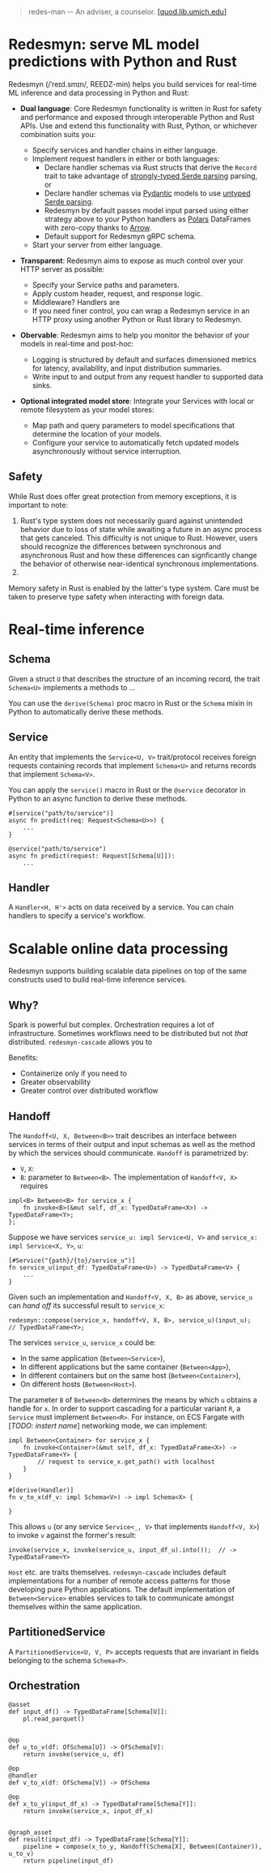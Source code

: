 > redes-man -- An adviser, a counselor. [[quod.lib.umich.edu]](https://quod.lib.umich.edu/m/middle-english-dictionary/dictionary/MED36316)

# Redesmyn: serve ML model predictions with Python and Rust

Redesmyn (/ˈreɪd.smɪn/, REEDZ-min) helps you build services for real-time ML inference and data processing in Python and Rust:
* **Dual language**: Core Redesmyn functionality is written in Rust for safety and performance and exposed through interoperable Python and Rust APIs.
Use and extend this functionality with Rust, Python, or whichever combination suits you:
    * Specify services and handler chains in either language.
    * Implement request handlers in either or both languages:
        * Declare handler schemas via Rust structs that derive the `Record` trait to take advantage of [strongly-typed Serde parsing](https://docs.rs/serde_json/latest/serde_json/#parsing-json-as-strongly-typed-data-structures) parsing, or 
        * Declare handler schemas via [Pydantic](https://docs.pydantic.dev/latest/) models to use [untyped Serde parsing](https://docs.rs/serde_json/latest/serde_json/#operating-on-untyped-json-values).
        * Redesmyn by default passes model input parsed using either strategy above to your Python handlers as [Polars](https://pola.rs) DataFrames with zero-copy thanks to [Arrow](https://arrow.apache.org).
        * Default support for Redesmyn gRPC schema.
    * Start your server from either language.
    
* **Transparent**: Redesmyn aims to expose as much control over your HTTP server as possible:
    * Specify your Service paths and parameters.
    * Apply custom header, request, and response logic.
    * Middleware? Handlers are
    * If you need finer control, you can wrap a Redesmyn service in an HTTP proxy using another Python or Rust library to Redesmyn.
* **Obervable**: Redesmyn aims to help you monitor the behavior of your models in real-time and post-hoc:
    * Logging is structured by default and surfaces dimensioned metrics for latency, availability, and input distribution summaries.
    * Write input to and output from any request handler to supported data sinks.
* **Optional integrated model store**: Integrate your Services with local or remote filesystem as your model stores: 
    * Map path and query parameters to model specifications that determine the location of your models.
    * Configure your service to automatically fetch updated models asynchronously without service interruption.

## Safety

While Rust does offer great protection from memory exceptions, it is important to note:
1. Rust's type system does not necessarily guard against unintended behavior due to loss of state while awaiting a future in an async process that gets canceled.
This difficulty is not unique to Rust.
However, users should recognize the differences between synchronous and asynchronous Rust and how these differences can signficantly change the behavior of otherwise near-identical synchronous implementations. 
2. 
Memory safety in Rust is enabled by the latter's type system.
Care must be taken to preserve type safety when interacting with foreign data.


# Real-time inference

## Schema

Given a struct `U` that describes the structure of an incoming record, the trait `Schema<U>` implements a methods to ...

You can use the `derive(Schema)` proc macro in Rust or the `Schema` mixin in Python to automatically derive these methods.


## Service

An entity that implements the `Service<U, V>` trait/protocol receives foreign requests containing records that implement `Schema<U>` and returns records that implement `Schema<V>`.

You can apply the `service()` macro in Rust or the `@service` decorator in Python to an async function to derive these methods.

```
#[service("path/to/service")]
async fn predict(req: Request<Schema<U>>) {
    ...
}
```
<!-- 
```
impl Service<U, V> for MyService {
    fn invoke<U>(handle: Handle<MyService>, req: Request<U>) -> Schema<V>;

    fn path(service: Service<U>) -> Path;
}
``` -->


```
@service("path/to/service")
async fn predict(request: Request[Schema[U]]):
    ...

```

## Handler

A `Handler<H, H'>` acts on data received by a service.
You can chain handlers to specify a service's workflow.



# Scalable online data processing

Redesmyn supports building scalable data pipelines on top of the same constructs used to build real-time inference services.

## Why?

Spark is powerful but complex.
Orchestration requires a lot of infrastructure.
Sometimes workflows need to be distributed but not *that* distributed.
`redesmyn-cascade` allows you to 

Benefits:
* Containerize only if you need to
* Greater observability
* Greater control over distributed workflow

## Handoff

The `Handoff<U, X, Between<B>>` trait describes an interface between services in terms of their output and input schemas as well as the method by which the services should communicate.
`Handoff` is parametrized by:
* `V`, `X`:
* `B`: parameter to `Between<B>`.
The implementation of `Handoff<V, X>` requires
```
impl<B> Between<B> for service_x {
    fn invoke<B>(&mut self, df_x: TypedDataFrame<X>) -> TypedDataFrame<Y>;
};
```

Suppose we have  services `service_u: impl Service<U, V>` and `service_x: impl Service<X, Y>`, `u`:
```
[#Service("{path}/{to}/service_u")]
fn service_u(input_df: TypedDataFrame<U>) -> TypedDataFrame<V> {
    ...
}
```
Given such an implementation and `Handoff<V, X, B>` as above, `service_u` can *hand off* its successful result to `service_x`:
```
redesmyn::compose(service_x, handoff<V, X, B>, service_u)(input_u);  // TypedDataFrame<Y>;
```
The services `service_u`, `service_x` could be:
* In the same application (`Between<Service>`),
* In different applications but the same container (`Between<App>`),
* In different containers but on the same host (`Between<Container>`),
* On different hosts (`Between<Host>`).

The parameter `B` of `Between<B>` determines the means by which `u` obtains a handle for `x`.
In order to support cascading for a particular variant `R`, a `Service` must implement `Between<R>`.
For instance, on ECS Fargate with [*TODO: instert name*] networking mode, we can implement:
```
impl Between<Container> for service_x {
    fn invoke<Container>(&mut self, df_x: TypedDataFrame<X>) -> TypedDataFrame<Y> {
        // request to service_x.get_path() with localhost
    }
}

#[derive(Handler)]
fn v_to_x(df_v: impl Schema<V>) -> impl Schema<X> {

} 
```
This allows `u` (or any service `Service<_, V>` that implements `Handoff<V, X>`) to invoke `v` against the former's result:
```
invoke(service_x, invoke(service_u, input_df_u).into());  // -> TypedDataFrame<Y>
```

`Host` etc. are traits themselves.
`redesmyn-cascade` includes default implementations for a number of remote access patterns for those developing pure Python applications.
The default implementation of `Between<Service>` enables services to talk to communicate amongst themselves within the same application.


## PartitionedService

A `PartitionedService<U, V, P>` accepts requests that are invariant in fields belonging to the schema `Schema<P>`.


## Orchestration


```
@asset
def input_df() -> TypedDataFrame[Schema[U]]:
    pl.read_parquet()


@op
def u_to_v(df: OfSchema[U]) -> OfSchema[V]:
    return invoke(service_u, df)

@op
@handler
def v_to_x(df: OfSchema[V]) -> OfSchema

@op
def x_to_y(input_df_x) -> TypedDataFrame[Schema[Y]]:
    return invoke(service_x, input_df_x)


@graph_asset
def result(input_df) -> TypedDataFrame[Schema[Y]]:
    pipeline = compose(x_to_y, Handoff(Schema[X], Between(Container)), u_to_v)
    return pipeline(input_df)
```
